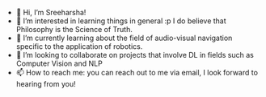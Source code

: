 - 👋 Hi, I’m Sreeharsha!
- 👀 I’m interested in learning things in general :p I do believe that Philosophy is the Science of Truth.
- 🌱 I’m currently learning about the field of audio-visual navigation specific to the application of robotics.
- 💞️ I’m looking to collaborate on projects that involve DL in fields such as Computer Vision and NLP
- 📫 How to reach me: you can reach out to me via email, I look forward to hearing from you!

<!---
sreeharshaparuchur1/sreeharshaparuchur1 is a ✨ special ✨ repository because its `README.md` (this file) appears on your GitHub profile.
You can click the Preview link to take a look at your changes.
--->
